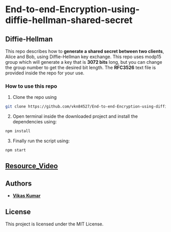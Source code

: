 # End-to-end-Encryption-using-diffie-hellman-shared-secret

## Diffie-Hellman

This repo describes how to **generate a shared secret between two clients**, Alice and Bob, using Diffie-Hellman key exchange. This repo uses modp15 group which will generate a key that is **3072 bits** long, but you can change the group number to get the desired bit length. The **RFC3526** text file is provided inside the repo for your use.

### How to use this repo

1. Clone the repo using

```bash
git clone https://github.com/vkn84527/End-to-end-Encryption-using-diffie-hellman-shared-secret.git
```

2. Open terminal inside the downloaded project and install the dependencies using:

```bash
npm install
```

3. Finally run the script using:

```bash
npm start
```

## [Resource_Video](https://www.youtube.com/watch?v=TzOFFV1beTw&list=PLdHg5T0SNpN1tiBngH_pjn5vcmgHgHHjY&index=4&ab_channel=yoursTRULYyoursTRULY)

## Authors

- [**Vikas Kumar**](https://vkn84527.github.io/Portfolio/)

## License

This project is licensed under the MIT License.
